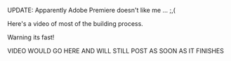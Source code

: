 UPDATE: Apparently Adobe Premiere doesn't like me ... ;,(

Here's a video of most of the building process.

Warning its fast!

VIDEO WOULD GO HERE AND WILL STILL POST AS SOON AS IT FINISHES
